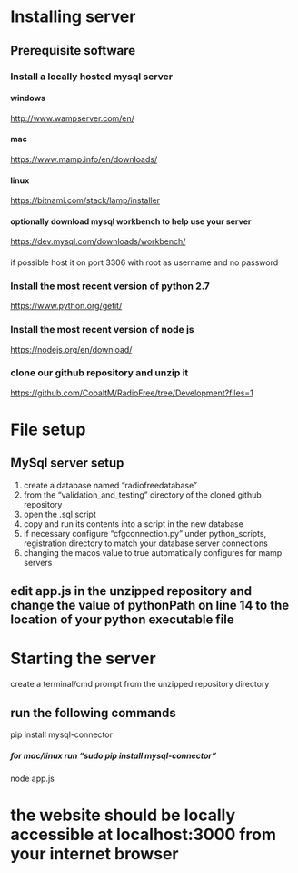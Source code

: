 # Installing server
## Prerequisite software 
### Install a locally hosted mysql server
#### windows
http://www.wampserver.com/en/ 
#### mac
https://www.mamp.info/en/downloads/
#### linux
https://bitnami.com/stack/lamp/installer 
#### optionally download mysql workbench to help use your server
https://dev.mysql.com/downloads/workbench/ 
####
if possible host it on port 3306 with root as username and no password
### Install the most recent version of python 2.7
https://www.python.org/getit/ 
### Install the most recent version of node js
https://nodejs.org/en/download/ 
### clone our github repository and unzip it 
https://github.com/CobaltM/RadioFree/tree/Development?files=1 
# File setup
## MySql server setup
1. create a database named “radiofreedatabase”
2. from the “validation_and_testing” directory of the cloned github repository 
3. open the .sql script 
4. copy and run its contents into a script in the new database 
5. if necessary configure “cfgconnection.py” under python_scripts, registration directory to match your database server  connections 
6. changing the macos value to true automatically configures for mamp servers 
## edit app.js in the unzipped repository and change the value of pythonPath on line 14 to the location of your python executable file 
# Starting the server
create a terminal/cmd prompt from the unzipped repository directory 
## run the following commands 
pip install mysql-connector 
##### for mac/linux run “sudo pip install mysql-connector” 
node app.js
# the website should be locally accessible at localhost:3000 from your internet browser
